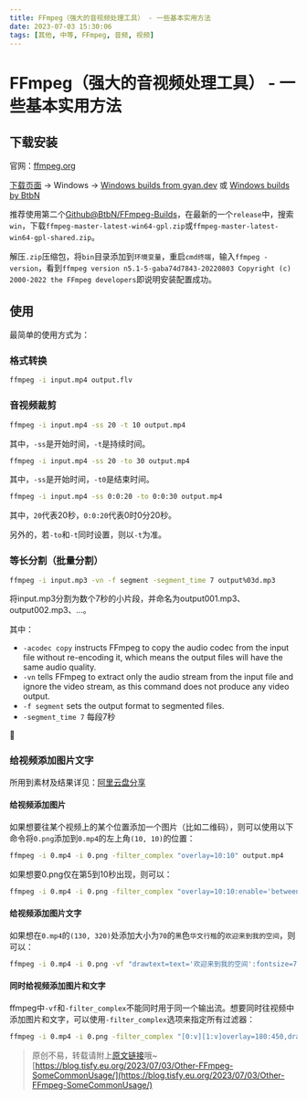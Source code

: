 ```yaml
---
title: FFmpeg（强大的音视频处理工具） - 一些基本实用方法
date: 2023-07-03 15:30:06
tags: [其他, 中等, FFmpeg, 音频, 视频]
---
```


# FFmpeg（强大的音视频处理工具） - 一些基本实用方法

## 下载安装

官网：[ffmpeg.org](https://ffmpeg.org/)

[下载页面](https://ffmpeg.org/download.html) -> Windows -> [Windows builds from gyan.dev](https://www.gyan.dev/ffmpeg/builds/)  或 [Windows builds by BtbN](https://github.com/BtbN/FFmpeg-Builds/releases)

推荐使用第二个[Github@BtbN/FFmpeg-Builds](https://github.com/BtbN/FFmpeg-Builds/releases)，在最新的一个```release```中，搜索```win```，下载```ffmpeg-master-latest-win64-gpl.zip```或```ffmpeg-master-latest-win64-gpl-shared.zip```。

解压```.zip```压缩包，将```bin```目录添加到```环境变量```，重启```cmd终端```，输入```ffmpeg -version```，看到```ffmpeg version n5.1-5-gaba74d7843-20220803 Copyright (c) 2000-2022 the FFmpeg developers```即说明安装配置成功。

## 使用

最简单的使用方式为：

### 格式转换

```bash
ffmpeg -i input.mp4 output.flv
```

### 音视频裁剪

```bash
ffmpeg -i input.mp4 -ss 20 -t 10 output.mp4
```

其中，```-ss```是开始时间，```-t```是持续时间。

```bash
ffmpeg -i input.mp4 -ss 20 -to 30 output.mp4
```

其中，```-ss```是开始时间，```-t0```是结束时间。

```bash
ffmpeg -i input.mp4 -ss 0:0:20 -to 0:0:30 output.mp4
```

其中，```20```代表20秒，```0:0:20```代表0时0分20秒。

另外的，若```-to```和```-t```同时设置，则以```-t```为准。

### 等长分割（批量分割）

```bash
ffmpeg -i input.mp3 -vn -f segment -segment_time 7 output%03d.mp3
```

将input.mp3分割为数个7秒的小片段，并命名为output001.mp3、output002.mp3、...。

其中：

+ ```-acodec copy``` instructs FFmpeg to copy the audio codec from the input file without re-encoding it, which means the output files will have the same audio quality.
+ ```-vn``` tells FFmpeg to extract only the audio stream from the input file and ignore the video stream, as this command does not produce any video output.
+ ```-f segment``` sets the output format to segmented files.
+ ```-segment_time 7``` 每段7秒

🤫

### 给视频添加图片文字

所用到素材及结果详见：[阿里云盘分享](https://www.aliyundrive.com/s/EQKti4XkgB3)

#### 给视频添加图片

如果想要往某个视频上的某个位置添加一个图片（比如二维码），则可以使用以下命令将```0.png```添加到```0.mp4```的左上角```(10, 10)```的位置：

```bash
ffmpeg -i 0.mp4 -i 0.png -filter_complex "overlay=10:10" output.mp4
```

如果想要0.png仅在第5到10秒出现，则可以：

```bash
ffmpeg -i 0.mp4 -i 0.png -filter_complex "overlay=10:10:enable='between(t,5,10)" output.mp4
```

#### 给视频添加图片文字

如果想在```0.mp4```的```(130, 320)```处添加大小为```70```的```黑```色```华文行楷```的```欢迎来到我的空间```，则可以：

```bash
ffmpeg -i 0.mp4 -i 0.png -vf "drawtext=text='欢迎来到我的空间':fontsize=70:fontcolor=black:x=130:y=320:fontfile=C\\:/Windows/Fonts/STXINGKA.TTF" output.mp4
```

#### 同时给视频添加图片和文字

ffmpeg中```-vf```和```-filter_complex```不能同时用于同一个输出流。想要同时往视频中添加图片和文字，可以使用```-filter_complex```选项来指定所有过滤器：

```bash
ffmpeg -i 0.mp4 -i 0.png -filter_complex "[0:v][1:v]overlay=180:450,drawtext=text='欢迎来到我的空间':fontsize=70:fontcolor=black:x=130:y=320:fontfile=C\\:/Windows/Fonts/STXINGKA.TTF[outv]" -map "[outv]" output.mp4
```

> 原创不易，转载请附上[原文链接](https://blog.tisfy.eu.org/2023/07/03/Other-FFmpeg-SomeCommonUsage/)哦~
> [https://blog.tisfy.eu.org/2023/07/03/Other-FFmpeg-SomeCommonUsage/](https://blog.tisfy.eu.org/2023/07/03/Other-FFmpeg-SomeCommonUsage/)
